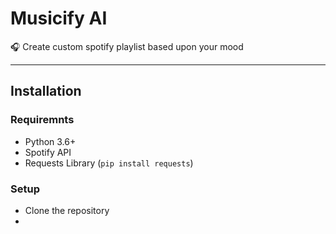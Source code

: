 # Musicify AI

🎧 Create custom spotify playlist based upon your mood

<hr>

## Installation
### Requiremnts
- Python 3.6+
- Spotify API
- Requests Library (`pip install requests`)
### Setup
- Clone the repository
- 

